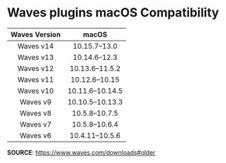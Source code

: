 # Waves plugins macOS Compatibility

Waves Version | macOS
:------------:|:------------------:
Waves v14     | 10.15.7–13.0
Waves v13     | 10.14.6–12.3
Waves v12     | 10.13.6–11.5.2
Waves v11     | 10.12.6–10.15
Waves v10     | 10.11.6–10.14.5
Waves v9      | 10.10.5–10.13.3
Waves v8      | 10.5.8–10.7.5 
Waves v7      | 10.5.8–10.6.4
Waves v6      | 10.4.11–10.5.6

**SOURCE**: https://www.waves.com/downloads#older
